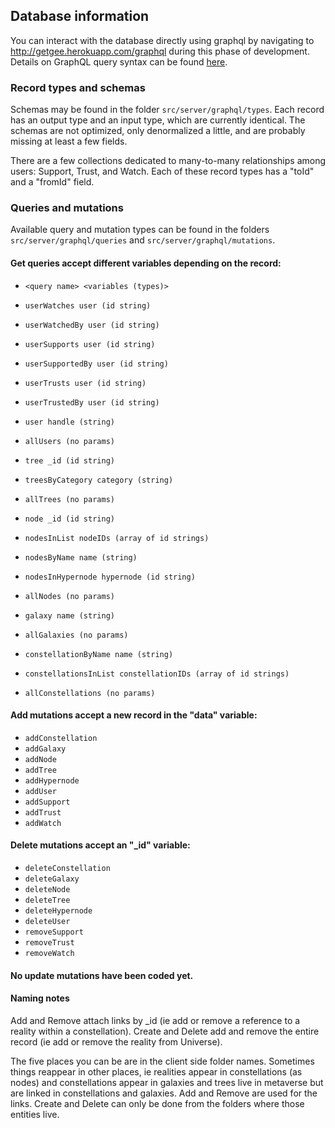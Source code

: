 ## Database information

You can interact with the database directly using graphql by navigating to http://getgee.herokuapp.com/graphql during this phase of development. Details on GraphQL query syntax can be found [here](http://graphql.org/learn/queries/).

### Record types and schemas

Schemas may be found in the folder `src/server/graphql/types`. Each record has an output type and an input type, which are currently identical. The schemas are not optimized, only denormalized a little, and are probably missing at least a few fields.

There are a few collections dedicated to many-to-many relationships among users: Support, Trust, and Watch. Each of these record types has a "toId" and a "fromId" field.

### Queries and mutations

Available query and mutation types can be found in the folders `src/server/graphql/queries` and `src/server/graphql/mutations`.

#### Get queries accept different variables depending on the record:
* `<query name> <variables (types)>`
* `userWatches user (id string)`
* `userWatchedBy user (id string)`
* `userSupports user (id string)`
* `userSupportedBy user (id string)`
* `userTrusts user (id string)`
* `userTrustedBy user (id string)`

* `user handle (string)`
* `allUsers (no params)`

* `tree _id (id string)`
* `treesByCategory category (string)`
* `allTrees (no params)`

* `node _id (id string)`
* `nodesInList nodeIDs (array of id strings)`
* `nodesByName name (string)`
* `nodesInHypernode hypernode (id string)`
* `allNodes (no params)`

* `galaxy name (string)`
* `allGalaxies (no params)`

* `constellationByName name (string)`
* `constellationsInList constellationIDs (array of id strings)`
* `allConstellations (no params)`

#### Add mutations accept a new record in the "data" variable:
* `addConstellation`
* `addGalaxy`
* `addNode`
* `addTree`
* `addHypernode`
* `addUser`
* `addSupport`
* `addTrust`
* `addWatch`

#### Delete mutations accept an "_id" variable:
* `deleteConstellation`
* `deleteGalaxy`
* `deleteNode`
* `deleteTree`
* `deleteHypernode`
* `deleteUser`
* `removeSupport`
* `removeTrust`
* `removeWatch`

#### No update mutations have been coded yet.


#### Naming notes

Add and Remove attach links by _id (ie add or remove a reference to a reality within a constellation).
Create and Delete add and remove the entire record (ie add or remove the reality from Universe).

The five places you can be are in the client side folder names. Sometimes things reappear in other places, ie realities appear in constellations (as nodes) and constellations appear in galaxies and trees live in metaverse but are linked in constellations and galaxies. Add and Remove are used for the links. Create and Delete can only be done from the folders where those entities live.